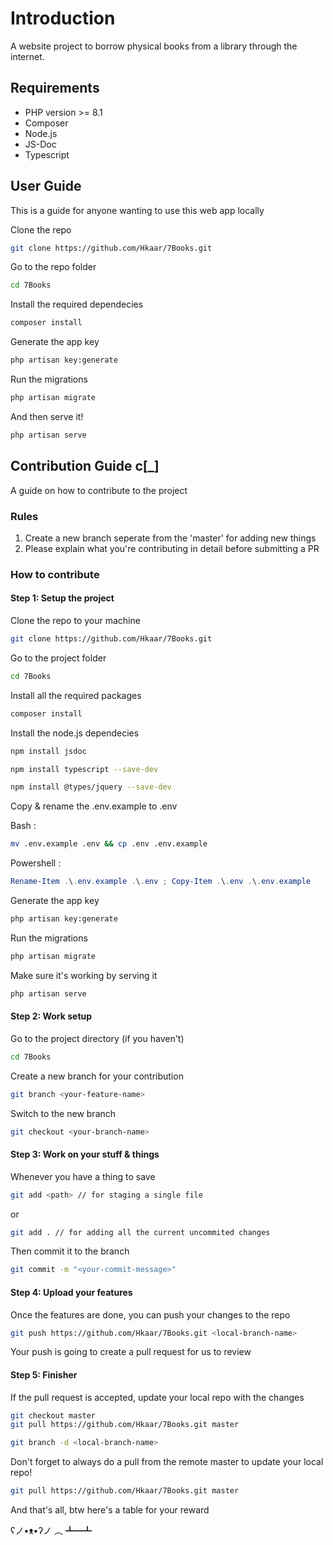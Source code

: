 # Introduction

A website project to borrow physical books from a library through the internet.

## Requirements

- PHP version >= 8.1
- Composer
- Node.js
- JS-Doc
- Typescript

## User Guide

This is a guide for anyone wanting to use this web app locally

Clone the repo

```bash
git clone https://github.com/Hkaar/7Books.git
```

Go to the repo folder

```bash
cd 7Books
```

Install the required dependecies

```bash
composer install
```

Generate the app key

```bash
php artisan key:generate
```

Run the migrations

```bash
php artisan migrate
```

And then serve it!

```bash
php artisan serve
```

## Contribution Guide c[_]

A guide on how to contribute to the project

### Rules

1. Create a new branch seperate from the 'master' for adding new things
2. Please explain what you're contributing in detail before submitting a PR

### How to contribute

#### Step 1: Setup the project

Clone the repo to your machine

```bash
git clone https://github.com/Hkaar/7Books.git
```

Go to the project folder

```bash
cd 7Books
```

Install all the required packages

```bash
composer install
```

Install the node.js dependecies

```bash
npm install jsdoc
```

```bash
npm install typescript --save-dev
```

```bash
npm install @types/jquery --save-dev
```

Copy & rename the .env.example to .env

Bash :

```bash
mv .env.example .env && cp .env .env.example
```

Powershell :

```powershell
Rename-Item .\.env.example .\.env ; Copy-Item .\.env .\.env.example
```

Generate the app key

```bash
php artisan key:generate
```

Run the migrations

```bash
php artisan migrate
```

Make sure it's working by serving it

```bash
php artisan serve
```

#### Step 2: Work setup

Go to the project directory (if you haven't)

```bash
cd 7Books
```

Create a new branch for your contribution

```bash
git branch <your-feature-name>
```

Switch to the new branch

```bash
git checkout <your-branch-name>
```

#### Step 3: Work on your stuff & things

Whenever you have a thing to save

```bash
git add <path> // for staging a single file
```

or

```bash
git add . // for adding all the current uncommited changes
```

Then commit it to the branch

```bash
git commit -m "<your-commit-message>"
```

#### Step 4: Upload your features

Once the features are done, you can push your changes to the repo

```bash
git push https://github.com/Hkaar/7Books.git <local-branch-name>
```

Your push is going to create a pull request for us to review

#### Step 5: Finisher

If the pull request is accepted, update your local repo with the changes

```bash
git checkout master
git pull https://github.com/Hkaar/7Books.git master
```

```bash
git branch -d <local-branch-name>
```

Don't forget to always do a pull from the remote master to update your local repo!

```bash
git pull https://github.com/Hkaar/7Books.git master
```

And that's all, btw here's a table for your reward

ʕノ•ᴥ•ʔノ ︵ ┻━┻
